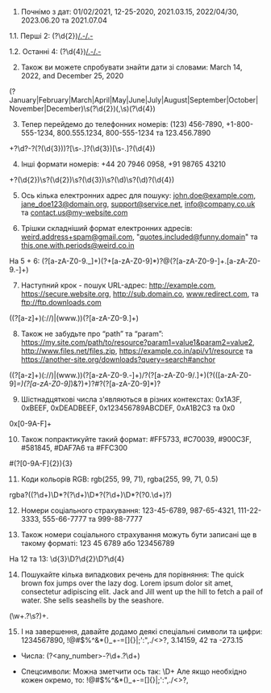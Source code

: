 1. Почнімо з дат:
01/02/2021, 12-25-2020, 2021.03.15, 2022/04/30, 2023.06.20 та 2021.07.04 

1.1. Перші 2:
(?<day>\d{2})[\/\.\-](?<month>\d{2})[\/\.\-](?<year>\d{4})

1.2. Останні 4:
(?<year>\d{4})[\/\.\-](?<month>\d{2})[\/\.\-](?<day>\d{2})

2. Також ви можете спробувати знайти дати зі словами: 
March 14, 2022, and December 25, 2020 

(?<month>January|February|March|April|May|June|July|August|September|October|November|December)\s(?<day>\d{2})(,\s)(?<year>\d{4})

3. Тепер перейдемо до телефонних номерів:
(123) 456-7890, +1-800-555-1234, 800.555.1234, 800-555-1234 та 123.456.7890 

\+?\d?\-?\(?(\d{3})\)?[\s\-\.]?(\d{3})[\s\-\.]?(\d{4})

4. Інші формати номерів:
+44 20 7946 0958, +91 98765 43210

\+?(\d{2})\s?(\d{2})\s?(\d{3})\s?(\d)\s?(\d)?(\d{4})

5. Ось кілька електронних адрес для пошуку:
john.doe@example.com, jane_doe123@domain.org, support@service.net, info@company.co.uk та contact.us@my-website.com 

6. Трішки складніший формат електронних адресів:
weird.address+spam@gmail.com, "quotes.included@funny.domain" та this.one.with.periods@weird.co.in

На 5 + 6:
(?<name>[a-zA-Z0-9\.\_]+)(?<ignore>\+[a-zA-Z0-9]*)?@(?<domain>[a-zA-Z0-9\-]+\.[a-zA-Z0-9\.\-]+)

7. Наступний крок - пошук URL-адрес:
http://example.com, https://secure.website.org, http://sub.domain.co, www.redirect.com, та ftp://ftp.downloads.com 

((?<protocol>[a-z]+)(:\/\/)|(www\.))(?<domain>[a-zA-Z0-9\.]+)

8. Також не забудьте про “path” та “param”:
https://my.site.com/path/to/resource?param1=value1&param2=value2, http://www.files.net/files.zip, https://example.co.in/api/v1/resource та https://another-site.org/downloads?query=search#anchor

((?<protocol>[a-z]+)(:\/\/)|(www\.))(?<domain>[a-zA-Z0-9\.\-]+)\/?(?<path>[a-zA-Z0-9\/\.]+)(\?(([a-zA-Z0-9]*=)(?<param>[a-zA-Z0-9]*)&?)+)?#?(?<anchor>[a-zA-Z0-9]*)?
 
9. Шістнадцяткові числа з'являються в різних контекстах:
0x1A3F, 0xBEEF, 0xDEADBEEF, 0x123456789ABCDEF, 0xA1B2C3 та 0x0

0x[0-9A-F]+

10. Також попрактикуйте такий формат: 
#FF5733, #C70039, #900C3F, #581845, #DAF7A6 та #FFC300

#(?<rgb>[0-9A-F]{2}){3}

11. Коди кольорів RGB: 
rgb(255, 99, 71), rgba(255, 99, 71, 0.5)

rgba?\((?<red>\d+)\D*?(?<green>\d+)\D*?(?<blue>\d+)\D*?(?<alpha>0.\d+)?\)

12. Номери соціального страхування:
123-45-6789, 987-65-4321, 111-22-3333, 555-66-7777 та  999-88-7777
 
13. Також номери соціального страхування можуть бути записані ще в такому форматі:
123 45 6789 або 123456789

На 12 та 13:
\d{3}\D?\d{2}\D?\d{4}

14. Пошукайте кілька випадкових речень для порівняння:
The quick brown fox jumps over the lazy dog.
Lorem ipsum dolor sit amet, consectetur adipiscing elit.
Jack and Jill went up the hill to fetch a pail of water.
She sells seashells by the seashore.

(\w+.?\s?)+\.

15. І на завершення, давайте додамо деякі спеціальні символи та цифри:
1234567890, !@#$%^&*()_+-=[]{}|;':",./<>?, 3.14159, 42 та -273.15

- Числа:
(?<any_number>\-?\d+\.?\d+)

- Спецсимволи:
Можна зметчити ось так: \D+
Але якщо необхідно кожен окремо, то:
!@#\$%\^&\*\(\)_\+\-=\[\]\{\}\|;':",\.\/<>\?,